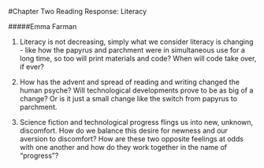 #Chapter Two Reading Response: Literacy

#####Emma Farman

1. Literacy is not decreasing, simply what we consider literacy is changing - like how the papyrus and parchment were in simultaneous use for a long time, so too will print materials and code? When will code take over, if ever?

2. How has the advent and spread of reading and writing changed the human psyche? Will technological developments prove to be as big of a change? Or is it just a small change like the switch from papyrus to parchment.

3. Science fiction and technological progress flings us into new, unknown, discomfort. How do we balance this desire for newness and our aversion to discomfort? How are these two opposite feelings at odds with one another and how do they work together in the name of “progress”?

